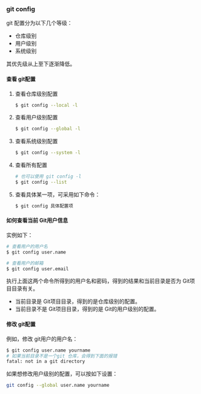 ### git config
git 配置分为以下几个等级：
* 仓库级别
* 用户级别
* 系统级别

其优先级从上至下逐渐降低。

#### 查看 git配置
1. 查看仓库级别配置
    ``` bash
    $ git config --local -l
    ```
2. 查看用户级别配置
    ``` bash
    $ git config --global -l
    ```
3. 查看系统级别配置
    ``` bash
    $ git config --system -l
    ```
4. 查看所有配置
    ``` bash
    # 也可以使用 git config -l
    $ git config --list
    ```

5. 查看具体某一项，可采用如下命令：
    ``` bash
    $ git config 具体配置项
    ```


#### 如何查看当前 Git用户信息
实例如下：
``` bash
# 查看用户的用户名
$ git config user.name

# 查看用户的邮箱
$ git config user.email
```
执行上面这两个命令所得到的用户名和密码，得到的结果和当前目录是否为 Git项目目录有关。
* 当前目录是 Git项目目录，得到的是仓库级别的配置。
* 当前目录不是 Git项目目录，得到的是 Git的用户级别的配置。

#### 修改 git配置
例如，修改 git用户的用户名：
``` bash
$ git config user.name yourname
# 如果当前目录不是一个git 仓库，会得到下面的报错
fatal: not in a git directory
```

如果想修改用户级别的配置，可以按如下设置：
``` bash
git config --global user.name yourname
```



